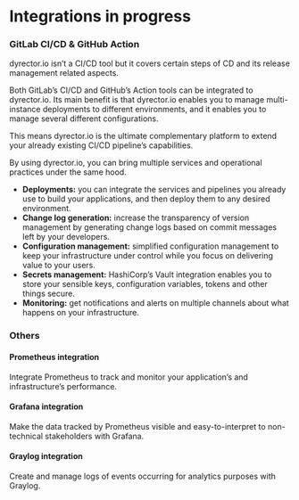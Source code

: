 # Integrations in progress

### GitLab CI/CD & GitHub Action

dyrector.io isn’t a CI/CD tool but it covers certain steps of CD and its release management related aspects.

Both GitLab’s CI/CD and GitHub’s Action tools can be integrated to dyrector.io. Its main benefit is that dyrector.io enables you to manage multi-instance deployments to different environments, and it enables you to manage several different configurations.

This means dyrector.io is the ultimate complementary platform to extend your already existing CI/CD pipeline’s capabilities.

By using dyrector.io, you can bring multiple services and operational practices under the same hood.

* **Deployments:** you can integrate the services and pipelines you already use to build your applications, and then deploy them to any desired environment.
* **Change log generation:** increase the transparency of version management by generating change logs based on commit messages left by your developers.
* **Configuration management:** simplified configuration management to keep your infrastructure under control while you focus on delivering value to your users.
* **Secrets management:** HashiCorp’s Vault integration enables you to store your sensible keys, configuration variables, tokens and other things secure.
* **Monitoring:** get notifications and alerts on multiple channels about what happens on your infrastructure.

### Others

#### Prometheus integration

Integrate Prometheus to track and monitor your application’s and infrastructure’s performance.

#### Grafana integration

Make the data tracked by Prometheus visible and easy-to-interpret to non-technical stakeholders with Grafana.

#### Graylog integration

Create and manage logs of events occurring for analytics purposes with Graylog.
